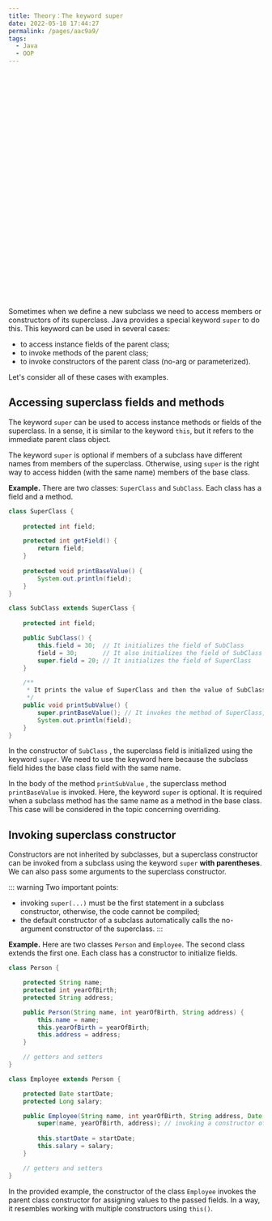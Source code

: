 ```yaml
---
title: Theory：The keyword super
date: 2022-05-18 17:44:27
permalink: /pages/aac9a9/
tags:
  - Java
  - OOP
---
```


<div style="background-image: url(https://cdn.jsdelivr.net/gh/JimFKppt/Pictures@master/static_files/img/milad-fakurian-UiiHVEyxtyA-unsplash.jpg); background-size: cover;">
    <iframe :src="$withBase('/markmap/Markmap_Theory：The keyword super.html')" width="100%" height="450" frameborder="0" scrolling="No" leftmargin="0" topmargin="0"></iframe>
</div>

Sometimes when we define a new subclass we need to access members or constructors of its superclass. Java provides a special keyword `super` to do this. This keyword can be used in several cases:

- to access instance fields of the parent class;
- to invoke methods of the parent class;
- to invoke constructors of the parent class (no-arg or parameterized).

Let's consider all of these cases with examples.

## Accessing superclass fields and methods

The keyword `super` can be used to access instance methods or fields of the superclass. In a sense, it is similar to the keyword `this`, but it refers to the immediate parent class object.



The keyword `super` is optional if members of a subclass have different names from members of the superclass. Otherwise, using `super` is the right way to access hidden (with the same name) members of the base class.



**Example.** There are two classes: `SuperClass` and `SubClass`. Each class has a field and a method.

```java
class SuperClass {
    
    protected int field;

    protected int getField() {
        return field;
    }
    
    protected void printBaseValue() {
        System.out.println(field);
    }
}

class SubClass extends SuperClass {
    
    protected int field;

    public SubClass() {
        this.field = 30;  // It initializes the field of SubClass
        field = 30;       // It also initializes the field of SubClass
        super.field = 20; // It initializes the field of SuperClass
    }

    /**     
     * It prints the value of SuperClass and then the value of SubClass
     */
    public void printSubValue() {
        super.printBaseValue(); // It invokes the method of SuperClass, super is optional here
        System.out.println(field);
    }
}
```

In the constructor of `SubClass` , the superclass field is initialized using the keyword `super`. We need to use the keyword here because the subclass field hides the base class field with the same name.

In the body of the method `printSubValue` , the superclass method `printBaseValue` is invoked. Here, the keyword `super` is optional. It is required when a subclass method has the same name as a method in the base class. This case will be considered in the topic concerning overriding.

## Invoking superclass constructor

Constructors are not inherited by subclasses, but a superclass constructor can be invoked from a subclass using the keyword `super` **with parentheses**. We can also pass some arguments to the superclass constructor.


::: warning
Two important points:

- invoking `super(...)` must be the first statement in a subclass constructor, otherwise, the code cannot be compiled;
- the default constructor of a subclass automatically calls the no-argument constructor of the superclass.
:::

**Example.** Here are two classes `Person` and `Employee`. The second class extends the first one. Each class has a constructor to initialize fields.

```java
class Person {

    protected String name;
    protected int yearOfBirth;
    protected String address;

    public Person(String name, int yearOfBirth, String address) {
        this.name = name;
        this.yearOfBirth = yearOfBirth;
        this.address = address;
    }

    // getters and setters
}

class Employee extends Person {

    protected Date startDate;
    protected Long salary;

    public Employee(String name, int yearOfBirth, String address, Date startDate, Long salary) {
        super(name, yearOfBirth, address); // invoking a constructor of the superclass
        
        this.startDate = startDate;
        this.salary = salary;
    }

    // getters and setters
}
```

In the provided example, the constructor of the class `Employee` invokes the parent class constructor for assigning values to the passed fields. In a way, it resembles working with multiple constructors using `this()`.